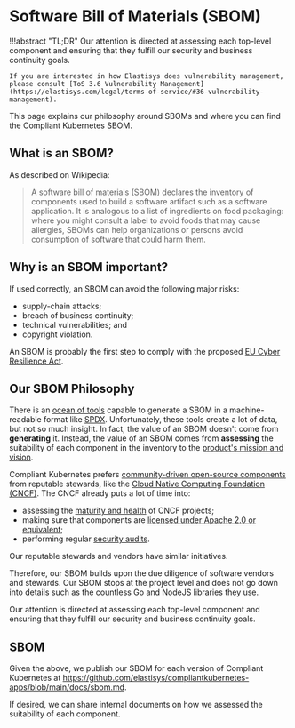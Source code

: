 # Software Bill of Materials (SBOM)

!!!abstract "TL;DR"
    Our attention is directed at assessing each top-level component and ensuring that they fulfill our security and business continuity goals.

    If you are interested in how Elastisys does vulnerability management, please consult [ToS 3.6 Vulnerability Management](https://elastisys.com/legal/terms-of-service/#36-vulnerability-management).

This page explains our philosophy around SBOMs and where you can find the Compliant Kubernetes SBOM.

## What is an SBOM?

As described on Wikipedia:

> A software bill of materials (SBOM) declares the inventory of components used to build a software artifact such as a software application.
> It is analogous to a list of ingredients on food packaging: where you might consult a label to avoid foods that may cause allergies, SBOMs can help organizations or persons avoid consumption of software that could harm them.

## Why is an SBOM important?

If used correctly, an SBOM can avoid the following major risks:

- supply-chain attacks;
- breach of business continuity;
- technical vulnerabilities; and
- copyright violation.

An SBOM is probably the first step to comply with the proposed [EU Cyber Resilience Act](https://digital-strategy.ec.europa.eu/en/library/cyber-resilience-act).

## Our SBOM Philosophy

There is an [ocean of tools](https://spdx.dev/use/tools/open-source-tools/) capable to generate a SBOM in a machine-readable format like [SPDX](https://spdx.dev/).
Unfortunately, these tools create a lot of data, but not so much insight.
In fact, the value of an SBOM doesn't come from **generating** it.
Instead, the value of an SBOM comes from **assessing** the suitability of each component in the inventory to the [product's mission and vision](../mission-and-vision.md).

Compliant Kubernetes prefers [community-driven open-source components](../adr/0015-we-believe-in-community-driven-open-source.md) from reputable stewards, like the [Cloud Native Computing Foundation (CNCF)](https://www.cncf.io/).
The CNCF already puts a lot of time into:

- assessing the [maturity and health](https://github.com/cncf/toc/blob/main/operations/project-health-review.md) of CNCF projects;
- making sure that components are [licensed under Apache 2.0 or equivalent](https://github.com/cncf/foundation/blob/main/allowed-third-party-license-policy.md);
- performing regular [security audits](https://www.cncf.io/blog/2022/08/08/improving-cncf-security-posture-with-independent-security-audits/).

Our reputable stewards and vendors have similar initiatives.

Therefore, our SBOM builds upon the due diligence of software vendors and stewards.
Our SBOM stops at the project level and does not go down into details such as the countless Go and NodeJS libraries they use.

Our attention is directed at assessing each top-level component and ensuring that they fulfill our security and business continuity goals.

## SBOM

Given the above, we publish our SBOM for each version of Compliant Kubernetes at <https://github.com/elastisys/compliantkubernetes-apps/blob/main/docs/sbom.md>.

If desired, we can share internal documents on how we assessed the suitability of each component.
